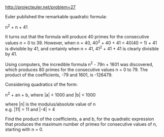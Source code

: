 http://projecteuler.net/problem=27

Euler published the remarkable quadratic formula:

n<sup>2</sup> + n + 41

It turns out that the formula will produce 40 primes for the consecutive
values n = 0 to 39. However, when n = 40, 40<sup>2</sup> + 40 + 41 =
40(40 + 1) + 41 is divisible by 41, and certainly when n = 41,
41<sup>2</sup> + 41 + 41 is clearly divisible by 41.

Using computers, the incredible formula n<sup>2</sup> - 79n + 1601 was
discovered, which produces 80 primes for the consecutive values n = 0 to 79.
The product of the coefficients, -79 and 1601, is -126479.

Considering quadratics of the form:

n<sup>2</sup> + an + b, where |a| < 1000 and |b| < 1000

where |n| is the modulus/absolute value of n<br/>
e.g. |11| = 11 and |-4| = 4

Find the product of the coefficients, a and b, for the quadratic expression
that produces the maximum number of primes for consecutive values of n,
starting with n = 0.
